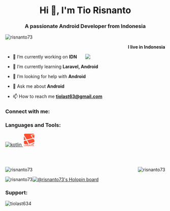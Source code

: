 <h1 align="center">Hi 👋, I'm Tio Risnanto</h1>
<h3 align="center">A passionate Android Developer from Indonesia</h3>

<p align="left"> <img src="https://komarev.com/ghpvc/?username=risnanto73&label=Profile%20views&color=0e75b6&style=flat" alt="risnanto73" /> </p>

<p align="right"><b>I live in Indonesia</b></p>

<img align="right" src ="https://flagcdn.com/256x192/id.webp" width="50%" />

- 🔭 I’m currently working on **IDN**

- 🌱 I’m currently learning **Laravel, Android**

- 🤝 I’m looking for help with **Android**

- 💬 Ask me about **Android**

- 📫 How to reach me **tiolast63@gmail.com**

<h3 align="left">Connect with me:</h3>
<p align="left">
</p>

<h3 align="left">Languages and Tools:</h3>
<p align="left"> <a href="https://kotlinlang.org" target="_blank" rel="noreferrer"> <img src="https://www.vectorlogo.zone/logos/kotlinlang/kotlinlang-icon.svg" alt="kotlin" width="40" height="40"/> </a> <a href="https://laravel.com/" target="_blank" rel="noreferrer"> <img src="https://raw.githubusercontent.com/devicons/devicon/master/icons/laravel/laravel-plain-wordmark.svg" alt="laravel" width="40" height="40"/> </a> </p>

<br><br>

<p><img align="left" src="https://github-readme-stats.vercel.app/api/top-langs?username=risnanto73&show_icons=true&locale=en&layout=compact" alt="risnanto73" /></p>

<p>&nbsp;<img align="right" src="https://github-readme-stats.vercel.app/api?username=risnanto73&show_icons=true&locale=en" alt="risnanto73" /></p>

<p><img align="left" src="https://github-readme-streak-stats.herokuapp.com/?user=risnanto73&" alt="risnanto73" /></p>

[![@risnanto73's Holopin board](https://holopin.me/risnanto73)](https://holopin.io/@risnanto73)

<h3 align="left">Support:</h3>
<p><a href="https://www.buymeacoffee.com/tiolast634"> <img align="left" src="https://cdn.buymeacoffee.com/buttons/v2/default-yellow.png" height="50" width="210" alt="tiolast634" /></a></p><br><br>
